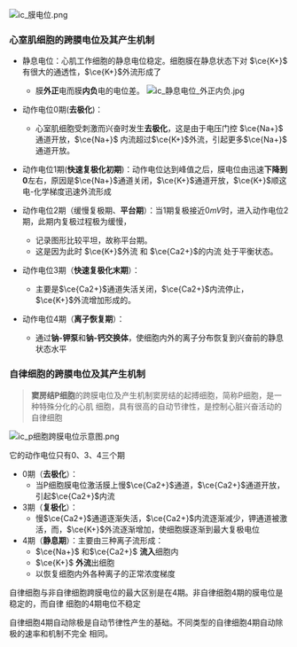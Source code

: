 
![ic_膜电位.png](https://blog-1303144804.cos.ap-guangzhou.myqcloud.com/img/202310221501794.png)

### 心室肌细胞的跨膜电位及其产生机制 
- 静息电位：心肌工作细胞的静息电位稳定。细胞膜在静息状态下对 $\ce{K+}$ 有很大的通透性，$\ce{K+}$外流形成了
	- 膜**外正**电而膜**内负**电的电位差。
![ic_静息电位_外正内负.jpg](https://blog-1303144804.cos.ap-guangzhou.myqcloud.com/img/202310221455594.jpg)

- 动作电位0期(**去极化**)：
	- 心室肌细胞受刺激而兴奋时发生**去极化**，这是由于电压门控 $\ce{Na+}$ 通道开放，$\ce{Na+}$ 内流超过$\ce{K+}$外流，引起更多$\ce{Na+}$ 通道开放。
- 动作电位1期(**快速复极化初期**)：动作电位达到峰值之后，膜电位由迅速**下降到0**左右，原因是$\ce{Na+}$通道关闭，$\ce{K+}$通道开放，$\ce{K+}$顺这 电-化学梯度迅速外流形成

- 动作电位2期（缓慢复极期、**平台期**）：当1期复极接近${0mV}$时，进入动作电位2期，此期内复极过程极为缓慢，
	- 记录图形比较平坦，故称平台期。
	- 这是因为此时  $\ce{K+}$外流 和  $\ce{Ca2+}$的内流 处于平衡状态。

- 动作电位3期（**快速复极化末期**）：
	- 主要是$\ce{Ca2+}$通道失活关闭，$\ce{Ca2+}$内流停止，$\ce{K+}$外流增加形成的。

- 动作电位4期（**离子恢复期**）：
	- 通过**钠-钾泵**和**钠-钙交换体**，使细胞内外的离子分布恢复到兴奋前的静息状态水平

### 自律细胞的跨膜电位及其产生机制

> **窦房结P细胞**的跨膜电位及产生机制窦房结的起搏细胞，简称P细胞，是一种特殊分化的心肌
细胞，具有很高的自动节律性，是控制心脏兴奋活动的自律细胞

![ic_p细胞跨膜电位示意图.png](https://blog-1303144804.cos.ap-guangzhou.myqcloud.com/img/202310221548684.png)

它的动作电位只有0、3、4三个期
- 0期（**去极化**）：
	- 当P细胞膜电位激活膜上慢$\ce{Ca2+}$通道，$\ce{Ca2+}$通道开放，引起$\ce{Ca2+}$内流
- 3期（**复极化**）：
	- 慢$\ce{Ca2+}$通道逐渐失活，$\ce{Ca2+}$内流逐渐减少，钾通道被激活，而，$\ce{K+}$外流逐渐增加，使细胞膜逐渐到最大复极电位
- 4期（**静息期**）：主要由三种离子流形成：
	- $\ce{Na+}$ 和$\ce{Ca2+}$ **流入**细胞内
	- $\ce{K+}$ **外流**出细胞
	- 以恢复细胞内外各种离子的正常浓度梯度

自律细胞与非自律细胞跨膜电位的最大区别是在4期。非自律细胞4期的膜电位是稳定的，而自律
细胞的4期电位不稳定

自律细胞4期自动除极是自动节律性产生的基础。不同类型的自律细胞4期自动除极的速率和机制不完全
相同。


